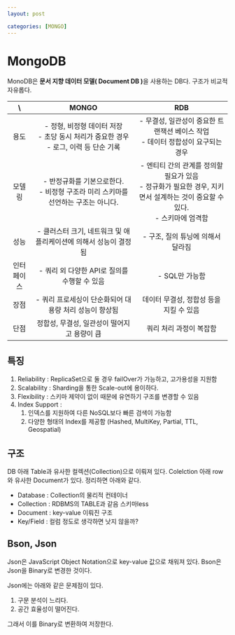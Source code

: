 ```yaml
---
layout: post

categories: [MONGO]
---
```


# MongoDB

MonoDB은 <strong>문서 지향 데이터 모델( Document DB )</strong>을 사용하는 DB다. 구조가 비교적 자유롭다.

|   \   |                              MONGO                              |                                         RDB                                          |
|:-----:|:---------------------------------------------------------------:|:------------------------------------------------------------------------------------:|
|  용도   | - 정형, 비정형 데이터 저장<br/> - 초당 동시 처리가 중요한 경우 <br/> - 로그, 이력 등 단순 기록 |                 - 무결성, 일관성이 중요한 트랜잭션 베이스 작업 <br/> - 데이터 정합성이 요구되는 경우                 |
|  모델링  |      - 반정규화를 기본으로한다. <br/> - 비정형 구조라 미리 스키마를 선언하는 구조는 아니다.      | - 엔티티 간의 관계를 정의할 필요가 있음 <br/> - 정규화가 필요한 경우, 지키면서 설계하는 것이 중요할 수 있다. <br/> - 스키마에 엄격함 |
|  성능   |              - 클러스터 크기, 네트워크 및 애플리케이션에 의해서 성능이 결정됨              |                                 - 구조, 질의 튜닝에 의해서 달라짐                                 |
| 인터페이스 |                  - 쿼리 외 다양한 API로 질의를 수행할 수 있음                   |                                      - SQL만 가능함                                      |
|  장점   |                 - 쿼리 프로세싱이 단순화되어 대용량 처리 성능이 향상됨                 |                               데이터 무결성, 정합성 등을 지킬 수 있음                                |
|  단점   |                    정합성, 무결성, 일관성이 떨어지고 용량이 큼                    |                                    쿼리 처리 과정이 복잡함                                     |

## 특징
1. Reliability : ReplicaSet으로 둘 경우 failOver가 가능하고, 고가용성을 지원함
2. Scalability : Sharding을 통한 Scale-out에 용이하다.
3. Flexibility : 스키마 제약이 없이 때문에 유연하기 구조를 변경할 수 있음
4. Index Support : 
   1. 인덱스를 지원하여 다른 NoSQL보다 빠른 검색이 가능함
   2. 다양한 형태의 Index를 제공함 (Hashed, MultiKey, Partial, TTL, Geospatial)

## 구조
DB 아래 Table과 유사한 컬렉션(Collection)으로 이뤄져 있다. Colelction 아래 row와 유사한 Document가 있다. 정리하면 아래와 같다.

- Database : Collection의 물리적 컨테이너
- Collection : RDBMS의 TABLE과 같음 스키마less
- Document : key-value 이뤄진 구조
- Key/Field : 컬럼 정도로 생각하면 낫지 않을까?

## Bson, Json
Json은 JavaScript Object Notation으로 key-value 값으로 채워져 있다.
Bson은 Json을 Binary로 변경한 것이다.

Json에는 아래와 같은 문제점이 있다.
1. 구문 분석이 느리다.
2. 공간 효율성이 떨어진다.

그래서 이를 Binary로 변환하여 저장한다.
